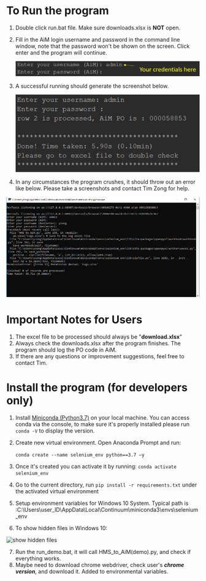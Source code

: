 # To Run the program

1. Double click run.bat file. Make sure downloads.xlsx is **NOT** open.

2. Fill in the AiM login username and password in the command line window, note that the password won't be shown on the screen. Click enter and the program will continue.

   ![CMD login screenshots](images/screenshots1.PNG)

3. A successful running should generate the screenshot below. 

   ![success run](images/success_run.png)

4. In any circumstances the program crushes, it should throw out an error like below. Please take a screenshots and contact Tim Zong for help.

![errors](images/error_example.png)

# Important Notes for Users

1. The excel file to be processed should always be "**download.xlsx**"
4. Always check the downloads.xlsx after the program finishes. The program should log the PO code in AiM.
5. If there are any questions or improvement suggestions, feel free to contact Tim.



# Install the program (for developers only)

1. Install [Miniconda (Python3.7)](https://docs.conda.io/en/latest/miniconda.html)  on your local machine. You can access conda via the console, to make sure it's properly installed please run `conda -V` to display the version.

2. Create new virtual environment. Open Anaconda Prompt and run:

   ```conda create --name selenium_env python==3.7 –y```

3. Once it's created you can activate it by running: ```conda activate selenium_env```

4. Go to the current directory, run ```pip install -r requirements.txt``` under the activated virtual environment

5. Setup environment variables for Windows 10 System. Typical path is :C:\Users\user_ID\AppData\Local\Continuum\miniconda3\envs\selenium_env

6. To show hidden files in Windows 10:

![show hidden files](images/screenshots2.PNG)

7. Run the run_demo.bat, it will call HMS_to_AiM(demo).py, and check if everything works.
8. Maybe need to download chrome webdriver, check user's ***chrome version***, and download it. Added to environmental variables.
